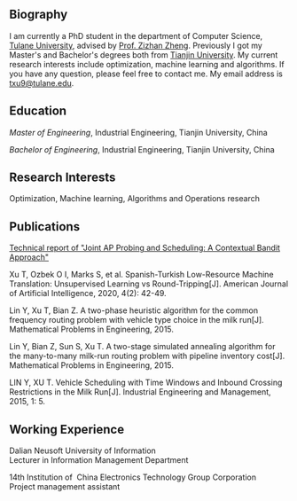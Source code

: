 ## Biography
I am currently a PhD student in the department of Computer Science, [Tulane University](https://tulane.edu/), advised by [Prof. Zizhan Zheng](https://sse.tulane.edu/node/3486). Previously I got my Master's and Bachelor's degrees both from [Tianjin University](http://www.tju.edu.cn/). 
My current research interests include optimization, machine learning and algorithms. If you have any question, please feel free to contact me. My email address is txu9@tulane.edu. 
## Education

 *Master of Engineering*, Industrial Engineering, Tianjin University, China

 *Bachelor of Engineering*, Industrial Engineering, Tianjin University, China

## Research Interests
Optimization, Machine learning, Algorithms and Operations research

## Publications
[Technical report of "Joint AP Probing and Scheduling: A Contextual Bandit Approach"](https://arxiv.org/abs/2108.03297)

Xu T, Ozbek O I, Marks S, et al. Spanish-Turkish Low-Resource Machine Translation: Unsupervised Learning vs Round-Tripping[J]. American Journal of Artificial Intelligence, 2020, 4(2): 42-49.

Lin Y, Xu T, Bian Z. A two-phase heuristic algorithm for the common frequency routing problem with vehicle type choice in the milk run[J]. Mathematical Problems in Engineering, 2015.

Lin Y, Bian Z, Sun S, Xu T. A two-stage simulated annealing algorithm for the many-to-many milk-run routing problem with pipeline inventory cost[J]. Mathematical Problems in Engineering, 2015.

LIN Y, XU T. Vehicle Scheduling with Time Windows and Inbound Crossing Restrictions in the Milk Run[J]. Industrial Engineering and Management, 2015, 1: 5.

## Working Experience

Dalian Neusoft University of Information    
Lecturer in Information Management Department

14th Institution of  China Electronics Technology Group Corporation   
Project management assistant



